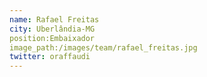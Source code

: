 ```yaml
---
name: Rafael Freitas
city: Uberlândia-MG
position:Embaixador
image_path:/images/team/rafael_freitas.jpg
twitter: oraffaudi
---
```


